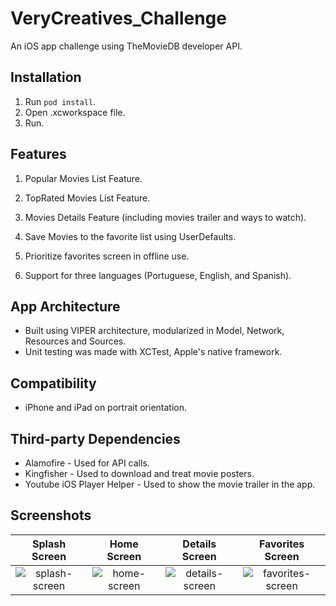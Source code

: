 # VeryCreatives_Challenge

An iOS app challenge using TheMovieDB developer API.

## Installation
1. Run ``` pod install ```.
2. Open .xcworkspace file.
3. Run.

## Features
1. Popular Movies List Feature.

2. TopRated Movies List Feature.

3. Movies Details Feature (including movies trailer and ways to watch).

4. Save Movies to the favorite list using UserDefaults.

5. Prioritize favorites screen in offline use.

6. Support for three languages (Portuguese, English, and Spanish).

## App Architecture

* Built using VIPER architecture, modularized in Model, Network, Resources and Sources.
* Unit testing was made with XCTest, Apple's native framework.

## Compatibility

* iPhone and iPad on portrait orientation.

## Third-party Dependencies

* Alamofire - Used for API calls.
* Kingfisher - Used to download and treat movie posters.
* Youtube iOS Player Helper - Used to show the movie trailer in the app.

## Screenshots
| Splash Screen    | Home Screen       | Details Screen      | Favorites Screen   | 
|:----------------:|:-----------------:|:-------------------:|:------------------:|
|![splash-screen][]| ![home-screen][]  | ![details-screen][] |![favorites-screen][]|

[splash-screen]: https://gitlab.com/savyobrenner/verycreatives_challenge/-/raw/main/sources/IMG_6582.PNG
[home-screen]: https://gitlab.com/savyobrenner/verycreatives_challenge/-/raw/main/sources/IMG_6583.PNG
[details-screen]: https://gitlab.com/savyobrenner/verycreatives_challenge/-/raw/main/sources/IMG_6586.PNG
[favorites-screen]: https://gitlab.com/savyobrenner/verycreatives_challenge/-/raw/c495419cccb74ec31d0bb40073f2faa3111c0574/sources/IMG_6585.PNG
